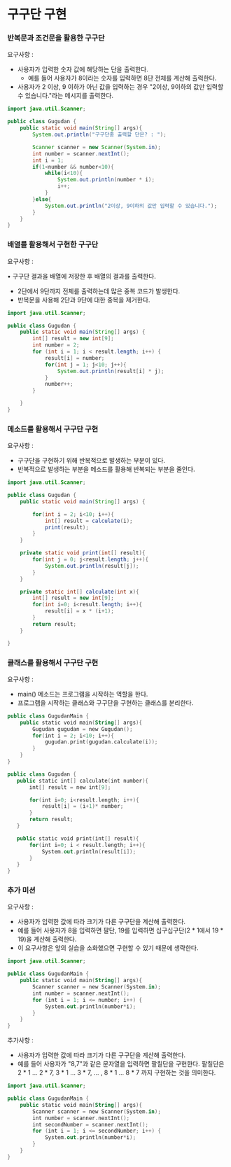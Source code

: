 # 구구단 구현

### 반복문과 조건문을 활용한 구구단

요구사항 : 

- 사용자가 입력한 숫자 값에 해당하는 단을 출력한다.
    - 예를 들어 사용자가 8이라는 숫자를 입력하면 8단 전체를 계산해 출력한다.
- 사용자가 2 이상, 9 이하가 아닌 값을 입력하는 경우 "2이상, 9이하의 값만 입력할 수 있습니다."라는 메시지를 출력한다.

```java
import java.util.Scanner;

public class Gugudan {
    public static void main(String[] args){
        System.out.println("구구단중 출력할 단은? : ");

        Scanner scanner = new Scanner(System.in);
        int number = scanner.nextInt();
        int i = 1;
        if(1<number && number<10){
            while(i<10){
                System.out.println(number * i);
                i++;
            }
        }else{
            System.out.println("2이상, 9이하의 값만 입력할 수 있습니다.");
        }
    }
}
```

### 배열를 활용해서 구현한 구구단

요구사항 : 

• 구구단 결과을 배열에 저장한 후 배열의 결과를 출력한다.

- 2단에서 9단까지 전체를 출력하는데 많은 중복 코드가 발생한다.
- 반복문을 사용해 2단과 9단에 대한 중복을 제거한다.

```java
import java.util.Scanner;

public class Gugudan {
    public static void main(String[] args) {
        int[] result = new int[9];
        int number = 2;
        for (int i = 1; i < result.length; i++) {
            result[i] = number;
            for(int j = 1; j<10; j++){
                System.out.println(result[i] * j);
            }
            number++;
        }

    }
}
```

### 메소드를 활용해서 구구단 구현

요구사항 : 

- 구구단을 구현하기 위해 반복적으로 발생하는 부분이 있다.
- 반복적으로 발생하는 부분을 메소드를 활용해 반복되는 부분을 줄인다.

```java
import java.util.Scanner;

public class Gugudan {
    public static void main(String[] args) {

        for(int i = 2; i<10; i++){
            int[] result = calculate(i);
            print(result);
        }
    }

    private static void print(int[] result){
        for(int j = 0; j<result.length; j++){
            System.out.println(result[j]);
        }
    }

    private static int[] calculate(int x){
        int[] result = new int[9];
        for(int i=0; i<result.length; i++){
            result[i] = x * (i+1);
        }
        return result;
    }

}
```

### 클래스를 활용해서 구구단 구현

요구사항 : 

- main() 메소드는 프로그램을 시작하는 역할을 한다.
- 프로그램을 시작하는 클래스와 구구단을 구현하는 클래스를 분리한다.

```kotlin
public class GugudanMain {
    public static void main(String[] args){
        Gugudan gugudan = new Gugudan();
        for(int i = 2; i<10; i++){
            gugudan.print(gugudan.calculate(i));
        }
    }
}
```

```kotlin
public class Gugudan {
   public static int[] calculate(int number){
       int[] result = new int[9];

       for(int i=0; i<result.length; i++){
           result[i] = (i+1)* number;
       }
       return result;
   }

   public static void print(int[] result){
       for(int i=0; i < result.length; i++){
           System.out.println(result[i]);
       }
   }
}
```

### 추가 미션

요구사항 : 

- 사용자가 입력한 값에 따라 크기가 다른 구구단을 계산해 출력한다.
- 예를 들어 사용자가 8을 입력하면 팔단, 19를 입력하면 십구십구단(2 * 1에서 19 * 19)을 계산해 출력한다.
- 이 요구사항은 앞의 실습을 소화했으면 구현할 수 있기 때문에 생략한다.

```kotlin
import java.util.Scanner;

public class GugudanMain {
    public static void main(String[] args){
        Scanner scanner = new Scanner(System.in);
        int number = scanner.nextInt();
        for (int i = 1; i <= number; i++) {
            System.out.println(number*i);
        }
    }
}
```

추가사항 : 

- 사용자가 입력한 값에 따라 크기가 다른 구구단을 계산해 출력한다.
- 예를 들어 사용자가 "8,7"과 같은 문자열을 입력하면 팔칠단을 구현한다. 팔칠단은 2 * 1 ... 2 * 7, 3 * 1 ... 3 * 7, ... , 8 * 1 ... 8 * 7 까지 구현하는 것을 의미한다.

```kotlin
import java.util.Scanner;

public class GugudanMain {
    public static void main(String[] args){
        Scanner scanner = new Scanner(System.in);
        int number = scanner.nextInt();
        int secondNumber = scanner.nextInt();
        for (int i = 1; i <= secondNumber; i++) {
            System.out.println(number*i);
        }
    }
}
```